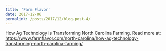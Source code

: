```yaml
---
title: 'Farm Flavor'
date: 2017-12-06
permalink: /posts/2017/12/blog-post-4/
---
```


How Ag Technology is Transforming North Carolina Farming.
Read more at:
<a href="https://www.farmflavor.com/north-carolina/how-ag-technology-transforming-north-carolina-farming/" target="_blank">https://www.farmflavor.com/north-carolina/how-ag-technology-transforming-north-carolina-farming/</a>
